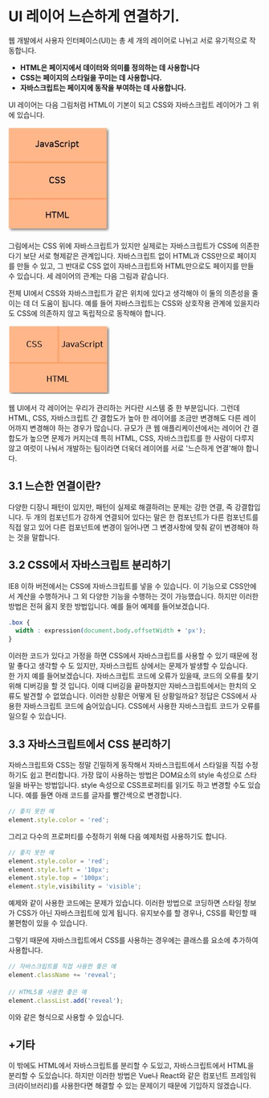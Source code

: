 # UI 레이어 느슨하게 연결하기.

웹 개발에서 사용자 인터페이스(UI)는 총 세 개의 레이어로 나뉘고 서로 유기적으로 작동합니다.
- **HTML은 페이지에서 데이터와 의미를 정의하는 데 사용합니다**
- **CSS는 페이지의 스타일을 꾸미는 데 사용합니다.**
- **자바스크립트는 페이지에 동작을 부여하는 데 사용합니다.**

UI 레이어는 다음 그림처럼 HTML이 기본이 되고 CSS와 자바스크립트 레이어가 그 위에 있습니다.  

![웹UI레이어](_WEB-UI-LAYER.JPG)

그림에서는 CSS 위에 자바스크립트가 있지만 실제로는 자바스크립트가 CSS에 의존한다기 보단 서로 형제같은 관계입니다. 자바스크립트 없이 HTML과 CSS만으로 페이지를 만들 수 있고, 그 반대로 CSS 없이 자바스크립트와 HTML만으로도 페이지를 만들 수 있습니다. 세 레이어의 관계는 다음 그림과 같습니다.

전체 UI에서 CSS와 자바스크립트가 같은 위치에 있다고 생각해야 이 둘의 의존성을 줄이는 데 더 도움이 됩니다. 예를 들어 자바스크립트는 CSS와 상호작용 관계에 있을지라도 CSS에 의존하지 않고 독립적으로 동작해야 합니다.

![다시그린웹UI](_WEB-UI-LAYER2.JPG)

웹 UI에서 각 레이어는 우리가 관리하는 커다란 시스템 중 한 부분입니다. 그런데 HTML, CSS, 자바스크립트 간 결합도가 높아 한 레이어를 조금만 변경해도 다른 레이어까지 변경해야 하는 경우가 많습니다. 규모가 큰 웹 애플리케이션에서는 레이어 간 결합도가 높으면 문제가 커지는데 특히 HTML, CSS, 자바스크립트를 한 사람이 다루지 않고 여럿이 나눠서 개발하는 팀이라면 더욱더 레이어를 서로 '느슨하게 연결'해야 합니다.

## 3.1 느슨한 연결이란?
다양한 디장니 패턴이 있지만, 패턴이 실제로 해결하려는 문제는 강한 연결, 즉 강결합입니다. 두 개의 컴포넌트가 강하게 연결되어 있다는 말은 한 컴포넌트가 다른 컴포넌트를 직접 알고 있어 다른 컴포넌트에 변경이 일어나면 그 변경사항에 맞춰 같이 변경해야 하는 것을 말합니다.

## 3.2 CSS에서 자바스크립트 분리하기
IE8 이하 버전에서는 CSS에 자바스크립트를 넣을 수 있습니다. 이 기능으로 CSS안에서 계산을 수행하거나 그 외 다양한 기능을 수행하는 것이 가능했습니다. 하지만 이러한 방법은 전혀 옳지 못한 방법입니다. 예를 들어 예제를 들어보겠습니다.
```css
.box {
  width : expression(document.body.offsetWidth + 'px');
}
```
이러한 코드가 있다고 가정을 하면 CSS에서 자바스크립트를 사용할 수 있기 때문에 정말 좋다고 생각할 수 도 있지만, 자바스크립트 상에서는 문제가 발생할 수 있습니다.  
한 가지 예를 들어보겠습니다. 자바스크립트 코드에 오류가 있을때, 코드의 오류를 찾기 위해 디버깅을 할 것 입니다. 이때 디버깅을 끝마쳤지만 자바스크립트에서는 한치의 오류도 발견할 수 없었습니다. 이러한 상황은 어떻게 된 상황일까요? 정답은 CSS에서 사용한 자바스크립트 코드에 숨어있습니다. CSS에서 사용한 자바스크립트 코드가 오류를 일으킬 수 있습니다.

## 3.3 자바스크립트에서 CSS 분리하기
자바스크립트와 CSS는 정말 긴밀하게 동작해서 자바스크립트에서 스타일을 직접 수정하기도 쉽고 편리합니다. 가장 많이 사용하는 방법은 DOM요소의 style 속성으로 스타일을 바꾸는 방법입니다. style 속성으로 CSS프로퍼티를 읽기도 하고 변경할 수도 있습니다. 예를 들면 아래 코드를 글자를 빨간색으로 변경합니다.
```javascript
// 좋지 못한 예
element.style.color = 'red';
```
그리고 다수의 프로퍼티를 수정하기 위해 다음 예제처럼 사용하기도 합니다.
```javascript
// 좋지 못한 예
element.style.color = 'red';
element.style.left = '10px';
element.style.top = '100px';
element.style,visibility = 'visible';
```
예제와 같이 사용한 코드에는 문제가 있습니다. 이러한 방법으로 코딩하면 스타일 정보가 CSS가 아닌 자바스크립트에 있게 됩니다. 유지보수를 할 경우나, CSS를 확인할 때 불편함이 있을 수 있습니다. 

그렇기 때문에 자바스크립트에서 CSS를 사용하는 경우에는 클래스를 요소에 추가하여 사용합니다.
```javascript
// 자바스크립트를 직접 사용한 좋은 예
element.className += 'reveal';

// HTML5를 사용한 좋은 예
element.classList.add('reveal');
```
이와 같은 형식으로 사용할 수 있습니다.

## +기타
이 밖에도 HTML에서 자바스크립트를 분리할 수 도있고, 자바스크립트에서 HTML을 분리할 수 도있습니다. 하지만 이러한 방법은 Vue나 React와 같은 컴포넌트 프레임워크(라이브러리)를 사용한다면 해결할 수 있는 문제이기 때문에 기입하지 않겠습니다.